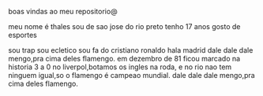 boas vindas ao meu repositorio@

meu nome é thales
sou de sao jose do rio preto
tenho 17 anos
gosto de esportes

sou trap
sou ecletico
sou fa do cristiano ronaldo
hala madrid
dale dale dale mengo,pra cima deles flamengo.
em dezembro de 81 ficou marcado na historia
3 a 0 no liverpol,botamos os ingles na roda,
e no rio nao tem ninguem igual,so o flamengo é campeao mundial.
dale dale dale mengo,pra cima deles flamengo.
